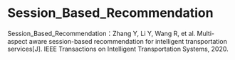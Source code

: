 # Session_Based_Recommendation

Session_Based_Recommendation：Zhang Y, Li Y, Wang R, et al. Multi-aspect aware session-based recommendation for intelligent transportation services[J]. IEEE Transactions on Intelligent Transportation Systems, 2020.
